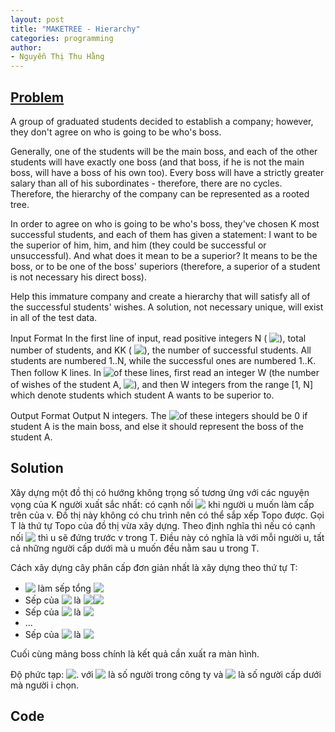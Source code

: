 ```yaml
---
layout: post
title: "MAKETREE - Hierarchy"
categories: programming
author:
- Nguyễn Thị Thu Hằng
---
```


## [Problem](https://www.spoj.com/problems/MAKETREE/)

A group of graduated students decided to establish a company; however, they don't agree on who is going to be who's boss.

Generally, one of the students will be the main boss, and each of the other students will have exactly one boss (and that boss, if he is not the main boss, will have a boss of his own too). Every boss will have a strictly greater salary than all of his subordinates - therefore, there are no cycles. Therefore, the hierarchy of the company can be represented as a rooted tree.

In order to agree on who is going to be who's boss, they've chosen K most successful students, and each of them has given a statement: I want to be the superior of him, him, and him (they could be successful or unsuccessful). And what does it mean to be a superior? It means to be the boss, or to be one of the boss' superiors (therefore, a superior of a student is not necessary his direct boss).

Help this immature company and create a hierarchy that will satisfy all of the successful students' wishes. A solution, not necessary unique, will exist in all of the test data.

Input Format
In the first line of input, read positive integers N (<!-- $N \le 100000$ --> <img style="transform: translateY(0.1em); background: white;" src="https://render.githubusercontent.com/render/math?math=N%20%5Cle%20100000">), total number of students, and KK (<!-- $K < N$ --> <img style="transform: translateY(0.1em); background: white;" src="https://render.githubusercontent.com/render/math?math=K%20%3C%20N">), the number of successful students. All students are numbered 1..N, while the successful ones are numbered 1..K. Then follow K lines. In <!-- $A^{th}$ --> <img style="transform: translateY(0.1em); background: white;" src="https://render.githubusercontent.com/render/math?math=A%5E%7Bth%7D">
​​  of these lines, first read an integer W (the number of wishes of the student A, <!-- $1 \le W \le 10$ --> <img style="transform: translateY(0.1em); background: white;" src="https://render.githubusercontent.com/render/math?math=1%20%5Cle%20W%20%5Cle%2010">), and then W integers from the range [1, N] which denote students which student A wants to be superior to.

Output Format
Output N integers. The <!-- $A^{th}$ --> <img style="transform: translateY(0.1em); background: white;" src="https://render.githubusercontent.com/render/math?math=A%5E%7Bth%7D">
​​  of these integers should be 0 if student A is the main boss, and else it should represent the boss of the student A.

## Solution
Xây dựng một đồ thị có hướng không trọng số tương ứng với các nguyện vọng của K người xuất sắc nhất: có cạnh nối <!-- $u \rightarrow v$ --> <img style="transform: translateY(0.1em); background: white;" src="https://render.githubusercontent.com/render/math?math=u%20%5Crightarrow%20v"> khi người u muốn làm cấp trên của v. Đồ thị này không có chu trình nên có thể sắp xếp Topo được. Gọi T là thứ tự Topo của đồ thị vừa xây dựng. Theo định nghĩa thì nếu có cạnh nối <!-- $u \rightarrow v$ --> <img style="transform: translateY(0.1em); background: white;" src="https://render.githubusercontent.com/render/math?math=u%20%5Crightarrow%20v"> thì u sẽ đứng trước v trong T. Điều này có nghĩa là với mỗi người u, tất cả những người cấp dưới mà u muốn đều nằm sau u trong T.

Cách xây dựng cây phân cấp đơn giản nhất là xây dựng theo thứ tự T:

* <!-- $T_1$ --> <img style="transform: translateY(0.1em); background: white;" src="https://render.githubusercontent.com/render/math?math=T_1"> làm sếp tổng <!-- $\leftrightarrow boss(T_1) = -1$ --> <img style="transform: translateY(0.1em); background: white;" src="https://render.githubusercontent.com/render/math?math=%5Cleftrightarrow%20boss(T_1)%20%3D%20-1">
* Sếp của <!-- $T_2$ --> <img style="transform: translateY(0.1em); background: white;" src="https://render.githubusercontent.com/render/math?math=T_2"> là <!-- $T_1$ --> <img style="transform: translateY(0.1em); background: white;" src="https://render.githubusercontent.com/render/math?math=T_1">
​<!-- $\leftrightarrow boss(T_2) = T_1$ --> <img style="transform: translateY(0.1em); background: white;" src="https://render.githubusercontent.com/render/math?math=%5Cleftrightarrow%20boss(T_2)%20%3D%20T_1">
* Sếp của <!-- $T_3$ --> <img style="transform: translateY(0.1em); background: white;" src="https://render.githubusercontent.com/render/math?math=T_3"> là <!-- $T_2 \leftrightarrow boss(T_3) = T_2$ --> <img style="transform: translateY(0.1em); background: white;" src="https://render.githubusercontent.com/render/math?math=T_2%20%5Cleftrightarrow%20boss(T_3)%20%3D%20T_2">
* ...
* Sếp của <!-- $T_N$ --> <img style="transform: translateY(0.1em); background: white;" src="https://render.githubusercontent.com/render/math?math=T_N"> là <!-- $T_{N-1} \leftrightarrow boss(T_N) = T_{N-1}$ --> <img style="transform: translateY(0.1em); background: white;" src="https://render.githubusercontent.com/render/math?math=T_%7BN-1%7D%20%5Cleftrightarrow%20boss(T_N)%20%3D%20T_%7BN-1%7D">

Cuối cùng mảng boss chính là kết quả cần xuất ra màn hình.

Độ phức tạp: <!-- $\mathcal{O} \left( N + sum({W_i}) \right)$ --> <img style="transform: translateY(0.1em); background: white;" src="https://render.githubusercontent.com/render/math?math=%5Cmathcal%7BO%7D%20%5Cleft(%20N%20%2B%20sum(%7BW_i%7D)%20%5Cright)">. với <!-- $N$ --> <img style="transform: translateY(0.1em); background: white;" src="https://render.githubusercontent.com/render/math?math=N"> là số người trong công ty và <!-- $W_i$ --> <img style="transform: translateY(0.1em); background: white;" src="https://render.githubusercontent.com/render/math?math=W_i"> là số người cấp dưới mà người i chọn.

## Code
